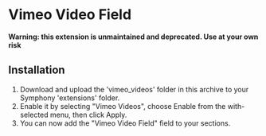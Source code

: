 # Vimeo Video Field

**Warning: this extension is unmaintained and deprecated. Use at your own risk**

## Installation

1. Download and upload the 'vimeo_videos' folder in this archive to your Symphony 'extensions' folder.
2. Enable it by selecting "Vimeo Videos", choose Enable from the with-selected menu, then click Apply.
3. You can now add the "Vimeo Video Field" field to your sections.
